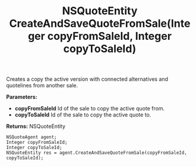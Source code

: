 ﻿---
uid: crmscript_ref_NSQuoteAgent_CreateAndSaveQuoteFromSale
title: NSQuoteEntity CreateAndSaveQuoteFromSale(Integer copyFromSaleId, Integer copyToSaleId)
intellisense: NSQuoteAgent.CreateAndSaveQuoteFromSale
keywords: NSQuoteAgent, CreateAndSaveQuoteFromSale
so.topic: reference
---

Creates a copy the active version with connected alternatives and quotelines from another sale.

**Parameters:**
 - **copyFromSaleId** Id of the sale to copy the active quote from.
 - **copyToSaleId** Id of the sale to copy the active quote to.

**Returns:** NSQuoteEntity

```crmscript
NSQuoteAgent agent;
Integer copyFromSaleId;
Integer copyToSaleId;
NSQuoteEntity res = agent.CreateAndSaveQuoteFromSale(copyFromSaleId, copyToSaleId);
```

